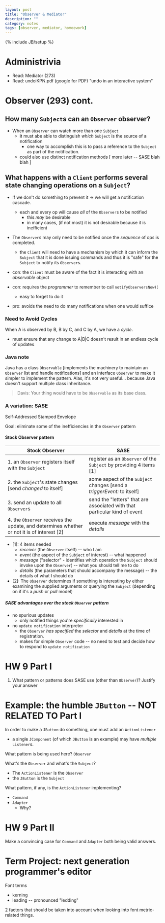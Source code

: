 ```yaml
---
layout: post
title: "Observer & Mediator"
description: ""
category: notes
tags: [observer, mediator, homoework]
---
```

{% include JB/setup %}

# Administrivia

* Read: Mediator (273)
* Read: undoiKPN.pdf (google for PDF) "undo in an interactive system"

# Observer (293) cont.

## How many `Subject`s can an `Observer` observer?

* When an `Observer` can watch more than one `Subject`
	* it must abe able to distinguish *which* `Subject` is the source of a notification
		- one way to accomplish this is to pass a reference to the `Subject` as part of the notification. 
	* could also use distinct notification methods [ more later -- SASE blah blah ]

## What happens with a `Client` performs several state changing operations on a `Subject`? 

* If we don't do something to prevent it => we will get a notification cascade. 
	- each and every op will cause *all* of the `Observer`s to be notified
		* this *may* be desirable
		* in many cases, (if not most) it is not desirable because it is inefficient

* The `Observer`s may only need to be notified once the *sequence* of ops is completed.
	- the `Client` will need to have a mechanism by which it can inform the `Subject` that it is done issuing commands and thus it is "safe" for the `Subject` to notify its `Observer`s.
	
* con: the `Client` must be aware of the fact it is interacting with an *observable* object
* con: requires the *programmer* to remember to call `notifyObserversNow()`
	- easy to forget to do it
* pro: avoids the need to do many notifications when one would suffice

### Need to Avoid Cycles

When A is observed by B, B by C, and C by A, we have a _cycle_.

* must ensure that any change to A|B|C doesn't result in an endless cycle of updates

### Java note

Java has a class `Observable` [implements the machinery to maintain an `Observer` list and handle notifications] and an interface `Observer` to make it simpler to implement the pattern. Alas, it's not very useful... because Java doesn't support multiple class inheritance. 

> Davis: Your thing would have to be `Observable` as its base class. 

### A variation: SASE

Self-Addressed Stamped Envelope

Goal: eliminate some of the inefficiencies in the `Observer` pattern

#### Stock Observer pattern

| Stock Observer | SASE |
| -------------- | ---- |
| 1. an `Observer` registers itself with the `Subject` | register as an `Observer` of the `Subject` by providing 4 items [1] |
| 2. the `Subject`'s state changes [send *changed* to itself] | some aspect of the `Subject` changes [send a *triggerEvent:* to itself] |
| 3. send an update to all `Observer`s | send the "letters" that are associated with that particular kind of event | 
| 4. the `Observer` receives the update, and determines whether or not it is of interest [2] | execute _message_ with the _details_ | 

* [1]: 4 items needed
	- _receiver_ (the `Observer` itself) -- who I am
	- _event_ (the aspect of the `Subject` of interest) -- what happened
	- _message_ ("selector" - identifies which operation the `Subject` should invoke upon the `Observer`) -- what you should tell me to do 
	- _details_ (the parameters that should accompany the message) -- the details of what I should do 
* [2]: The `Observer` determines if something is interesting by either examining the supplied arguments or querying the `Subject` (depending on if it's a _push_ or _pull_ model)

##### SASE advantages over the stock `Observer` pattern

* no spurious updates
	- only notified things you're _specifically_ interested in
* no `update notification` interpreter
	- the `Observer` _has specified_ the _selector_ and _details_ at the time of registration. 
	- makes for simple `Observer` code -- no need to test and decide how to respond to `update notification`

# HW 9 Part I 

1. What pattern or patterns does SASE use (other than `Observer`)? Justify your answer

# Example: the humble `JButton` -- NOT RELATED TO Part I

In order to make a `JButton` do something, one must add an `ActionListener`

* a single `JComponent` (of which `JButton` is an example) may have *multiple* `Listener`s. 

What pattern is being used here? `Observer`

What's the `Observer` and what's the `Subject`? 

* The `ActionListener` is the `Observer`
* the `JButton` is the `Subject`

What pattern, if any, is the `ActionListener` implementing? 

* `Command`
* `Adapter`
	- Why? 

# HW 9 Part II

Make a convincing case for `Command` and `Adapter` both being valid answers. 

# Term Project: next generation programmer's editor

Font terms

* kerning
* leading -- pronounced "ledding"

2 factors that should be taken into account when looking into font metric-related things. 
